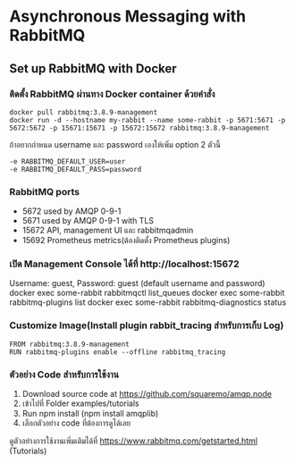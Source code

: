 # Asynchronous Messaging with RabbitMQ
## Set up RabbitMQ with Docker
### ติดตั้ง RabbitMQ ผ่านทาง Docker container ด้วยคำสั่ง
```
docker pull rabbitmq:3.8.9-management
docker run -d --hostname my-rabbit --name some-rabbit -p 5671:5671 -p 5672:5672 -p 15671:15671 -p 15672:15672 rabbitmq:3.8.9-management
```

ถ้าอยากกำหนด username และ password เองให้เพิ่ม option 2 ตัวนี้
```
-e RABBITMQ_DEFAULT_USER=user 
-e RABBITMQ_DEFAULT_PASS=password
```
### RabbitMQ ports
- 5672 used by AMQP 0-9-1
- 5671 used by AMQP 0-9-1 with TLS
- 15672 API, management UI และ rabbitmqadmin 
- 15692 Prometheus metrics(ต้องติดตั้ง Prometheus plugins)

### เปิด Management Console ได้ที่ http://localhost:15672
Username: guest, Password: guest (default username and password)
docker exec some-rabbit rabbitmqctl list_queues
docker exec some-rabbit rabbitmq-plugins list
docker exec some-rabbit rabbitmq-diagnostics status

### Customize Image(Install plugin rabbit_tracing สำหรับการเก็บ Log)
```
FROM rabbitmq:3.8.9-management
RUN rabbitmq-plugins enable --offline rabbitmq_tracing
```

### ตัวอย่าง Code สำหรับการใช้งาน 
1. Download source code at https://github.com/squaremo/amqp.node
2. เข้าไปที่ Folder examples/tutorials
3. Run npm install (npm install amqplib)
4. เลือกตัวอย่าง code ที่ต้องการดูได้เลย

ดูตัวอย่างการใช้งานเพิ่มเติมได้ที่
https://www.rabbitmq.com/getstarted.html (Tutorials)